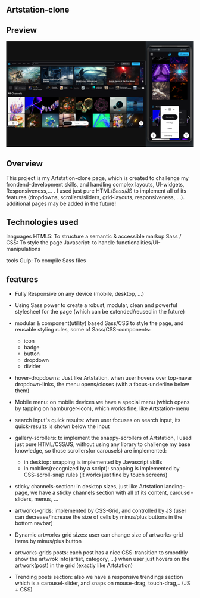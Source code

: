 ## Artstation-clone

## Preview
[![Artstation-clone Preview](assets/images/screenshots/sc-1.png)](https://github.com/parsa-farahani/Artstation-landingpage-clone-deployment/)

## Overview

This project is my Artstation-clone page, which is created to challenge my frondend-development skills, and handling complex layouts, UI-widgets, Responsiveness,... . I used just pure HTML/Sass/JS to implement all of its features (dropdowns, scrollers/sliders, grid-layouts, responsiveness, ...). additional pages may be added in the future!

## Technologies used

languages
HTML5: To structure a semantic & accessible markup
Sass / CSS: To style the page
Javascript: to handle functionalities/UI-manipulations

tools
Gulp: To compile Sass files



## features

- Fully Responsive on any device (mobile, desktop, ...)

- Using Sass power to create a robust, modular, clean and powerful stylesheet for the page (which can be extended/reused in the future)

- modular & component(utility) based Sass/CSS to style the page, and reusable styling rules, some of Sass/CSS-components:
   + icon
   + badge
   + button
   + dropdown
   + divider

- hover-dropdowns: Just like Artstation, when user hovers over top-navar dropdown-links, the menu opens/closes (with a focus-underline below them)

- Mobile menu: on mobile devices we have a special menu (which opens by tapping on hamburger-icon), which works fine, like Artstation-menu

- search input's quick results: when user focuses on search input, its quick-results is shown below the input

- gallery-scrollers: to implement the snappy-scrollers of Artstation, I used just pure HTML/CSS/JS, without using any library to challenge my base knowledge, so those scrollers(or carousels) are implemented:
  - in desktop: snapping is implemented by Javascript skills
  - in mobiles(recognized by a script): snapping is implemented by CSS-scroll-snap rules (it works just fine by touch screens)

- sticky channels-section: in desktop sizes, just like Artstation landing-page, we have a sticky channels section with all of its content, carousel-sliders, menus, ...

- artworks-grids: implemented by CSS-Grid, and controlled by JS (user can decrease/increase the size of cells by minus/plus buttons in the bottom navbar)

- Dynamic artworks-grid sizes: user can change size of artworks-grid items by minus/plus button

- artworks-grids posts: each post has a nice CSS-transition to smoothly show the artwrok info(artist, category, ...) when user just hovers on the artwork(post) in the grid (exactly like Artstation)

- Trending posts section: also we have a responsive trendings section which is a carousel-slider, and snaps on mouse-drag, touch-drag,.. (JS + CSS)